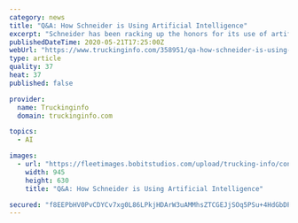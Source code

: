 ```yaml
---
category: news
title: "Q&A: How Schneider is Using Artificial Intelligence"
excerpt: "Schneider has been racking up the honors for its use of artificial intelligence, so we talked to Brian Stuelpner, Schneider vice president of strategy, planning and architecture, to learn more about AI and how the megafleet is using it in its everyday operations."
publishedDateTime: 2020-05-21T17:25:00Z
webUrl: "https://www.truckinginfo.com/358951/qa-how-schneider-is-using-artificial-intelligence"
type: article
quality: 37
heat: 37
published: false

provider:
  name: Truckinginfo
  domain: truckinginfo.com

topics:
  - AI

images:
  - url: "https://fleetimages.bobitstudios.com/upload/trucking-info/content/article/2020-05/artificial-intelligence-pixabay-__-1200x630-s.jpg"
    width: 945
    height: 630
    title: "Q&A: How Schneider is Using Artificial Intelligence"

secured: "f8EEPbHV0PvCDYCv7xg0L86LPkjHDArW3uAMMhsZTCGEJjSOq5PSu+4HdGbDPxBMGfkmITg9Px08/LX6ulOG5L8IbIRBFQsMqq/f/QdUq4TumJx3gyfmAcQr6SiUCsQCCO6951yEPYPIiDbzkT9Xaib86+cD1Gm3g09cnu6P8+iuyqIVedm1ErzPEZcNPxh11AEnB4sozf2wqk+ZxkY2CjmbK0hE3lI9JhbAF6v4WzmFEA9/zFBo+UkFcjMEzlaMC6rso90thYYGKjzbn0LZepP5CNTFy26G8j6czskawz0peOIJRZPh15ysQRTxD3OG;S/8ixktWYenjP+mDBw873A=="
---
```


